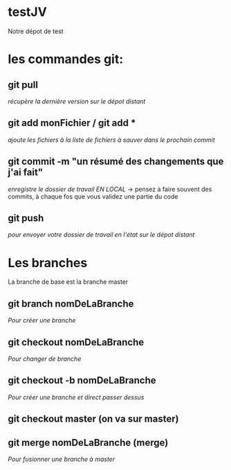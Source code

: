 # testJV
Notre dépot de test


# les commandes git:

## git pull 
*récupère la dernière version sur le dépot distant*

## git add monFichier / git add *
*ajoute les fichiers à la liste de fichiers à sauver dans le prochain commit*

## git commit -m "un résumé des changements que j'ai fait"
*enregistre le dossier de travail EN LOCAL*
-> pensez à faire souvent des commits, à chaque fos que vous validez une partie du code

## git push
*pour envoyer votre dossier de travail en l'état sur le dépot distant*


# Les branches
La branche de base est la branche master

## git branch nomDeLaBranche
*Pour créer une branche*
## git checkout nomDeLaBranche
*Pour changer de branche*
## git checkout -b nomDeLaBranche
*Pour créer une branche et direct passer dessus* 

## git checkout master (on va sur master)
## git merge nomDeLaBranche (merge)
*Pour fusionner une branche à master*

